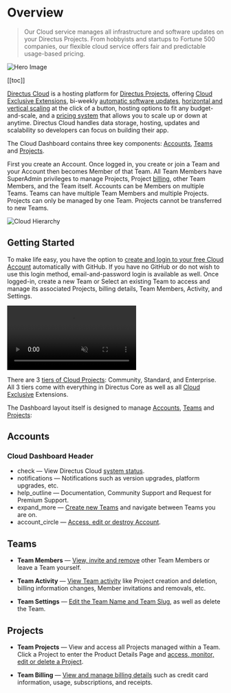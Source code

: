 # Overview

> Our Cloud service manages all infrastructure and software updates on your Directus Projects. From hobbyists and
> startups to Fortune 500 companies, our flexible cloud service offers fair and predictable usage-based pricing.

![Hero Image](image.webp)

[[toc]]

[Directus Cloud](https://directus.cloud/) is a hosting platform for [Directus Projects](/cloud/glossary/#projects),
offering [Cloud Exclusive Extensions](/cloud/glossary/#cloud-exclusives), bi-weekly
[automatic software updates](/cloud/glossary/#automatic-updates),
[horizontal and vertical scaling](/cloud/glossary/#nodes) at the click of a button, hosting options to fit any
budget-and-scale, and a [pricing system](/cloud/glossary/#billing) that allows you to scale up or down at anytime.
Directus Cloud handles data storage, hosting, updates and scalability so developers can focus on building their app.

The Cloud Dashboard contains three key components: [Accounts](/cloud/glossary/#accounts),
[Teams](/cloud/glossary/#teams) and [Projects](/cloud/glossary/#projects).

First you create an Account. Once logged in, you create or join a Team and your Account then becomes Member of that
Team. All Team Members have SuperAdmin privileges to manage Projects, Project [billing](/cloud/glossary/#billing), other
Team Members, and the Team itself. Accounts can be Members on multiple Teams. Teams can have multiple Team Members and
multiple Projects. Projects can only be managed by one Team. Projects cannot be transferred to new Teams.

![Cloud Hierarchy](image.webp)

## Getting Started

To make life easy, you have the option to
[create and login to your free Cloud Account](/cloud/accounts/#create-account-and-login) automatically with GitHub. If
you have no GitHub or do not wish to use this login method, email-and-password login is available as well. Once
logged-in, create a new Team or Select an existing Team to access and manage its associated Projects, billing details,
Team Members, Activity, and Settings.

<video alt="Cloud Dashboard Overview" loop muted controls autoplay>
  <source src="https://cdn.directus.io/docs/v9/cloud/overview/overview-20220322A/cloud-dashboard-overview-20220329A.mp4" type="video/mp4">
</video>

There are 3 [tiers of Cloud Projects](/cloud/glossary/#projects): Community, Standard, and Enterprise. All 3 tiers come
with everything in Directus Core as well as all [Cloud Exclusive](/cloud/glossary/#cloud-exclusives) Extensions.

The Dashboard layout itself is designed to manage [Accounts](/cloud/glossary/#accounts), [Teams](/cloud/glossary/#teams)
and [Projects](/cloud/glossary/#projects):

## Accounts

### Cloud Dashboard Header

- <span mi icon>check</span> — View Directus Cloud [system status](/cloud/glossary/#system-status).
- <span mi icon>notifications</span> — Notifications such as version upgrades, platform upgrades, etc.
- <span mi icon>help_outline</span> — Documentation, Community Support and Request for Premium Support.
- <span mi icon>expand_more</span> — [Create new Teams](/cloud/teams/#create-a-team) and navigate between Teams you are
  on.
- <span mi icon>account_circle</span> — [Access, edit or destroy Account](/cloud/accounts).

## Teams

- **Team Members** — [View, invite and remove](/cloud/teams) other Team Members or leave a Team yourself.

- **Team Activity** — [View Team activity](/cloud/teams/#view-team-activity) like Project creation and deletion, billing
  information changes, Member invitations and removals, etc.

- **Team Settings** — [Edit the Team Name and Team Slug](/cloud/teams/#update-team-settings), as well as delete the
  Team.

## Projects

- **Team Projects** — View and access all Projects managed within a Team. Click a Project to enter the Product Details
  Page and [access, monitor, edit or delete a Project](/cloud/projects).

- **Team Billing** — [View and manage billing details](/cloud/teams/#manage-billing) such as credit card information,
  usage, subscriptions, and receipts.
